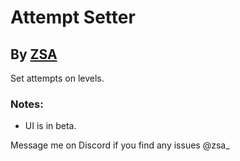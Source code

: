 # Attempt Setter

## By [ZSA](user:6311498)

Set attempts on levels.

### Notes:

- UI is in beta.

Message me on Discord if you find any issues <cj>@zsa\_</c>
